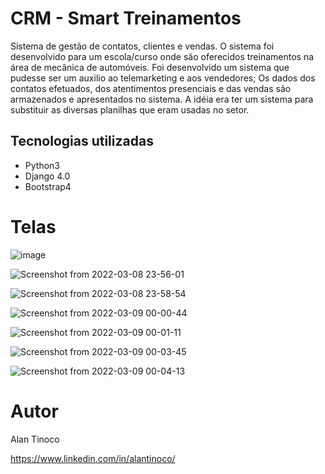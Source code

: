 # CRM - Smart Treinamentos 
 
Sistema de gestão de contatos, clientes e vendas. O sistema foi desenvolvido para um escola/curso onde são oferecidos treinamentos na área de mecânica de automóveis. Foi desenvolvido um sistema que pudesse ser um auxilio ao telemarketing e aos vendedores; Os dados dos contatos efetuados, dos atentimentos presenciais e das vendas são armazenados e apresentados no sistema. A idéia era ter um sistema para substituir as diversas planilhas que eram usadas no setor.
 
## Tecnologias utilizadas
- Python3
- Django 4.0
- Bootstrap4

# Telas

![image](https://user-images.githubusercontent.com/62164454/154967275-1d12a374-f822-4751-8766-4e2a563935ab.png)

![Screenshot from 2022-03-08 23-56-01](https://user-images.githubusercontent.com/62164454/157363879-f80cf5e6-dbd7-415d-981b-37ddd3831d05.png)

![Screenshot from 2022-03-08 23-58-54](https://user-images.githubusercontent.com/62164454/157364959-eaeb09af-2753-48ec-adbd-f85c5c5dba1e.png)

![Screenshot from 2022-03-09 00-00-44](https://user-images.githubusercontent.com/62164454/157364974-178bec02-aa2b-4522-912f-bf5332b066a9.png)

![Screenshot from 2022-03-09 00-01-11](https://user-images.githubusercontent.com/62164454/157364987-8dfb2e2a-9715-47ff-af20-4f48b07da85a.png)

![Screenshot from 2022-03-09 00-03-45](https://user-images.githubusercontent.com/62164454/157365002-23f4f2ac-de4a-4d73-9d3d-aa3df436506e.png)

![Screenshot from 2022-03-09 00-04-13](https://user-images.githubusercontent.com/62164454/157365014-9ea7f649-02f9-4797-9110-3345e2210253.png)


# Autor

Alan Tinoco

https://www.linkedin.com/in/alantinoco/

